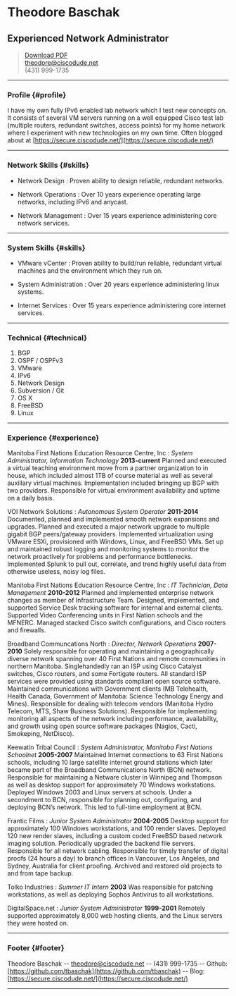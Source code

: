 # Theodore Baschak
## Experienced Network Administrator

> [Download PDF](theodorebaschak_resume.pdf)  
> [theodore@ciscodude.net](theodore@ciscodude.net)  
> (431) 999-1735

------

### Profile {#profile}

I have my own fully IPv6 enabled lab network which I test new concepts on. It consists of several VM servers running on a well equipped Cisco test lab (multiple routers, redundant switches, access points) for my home network where I experiment with new technologies on my own time. Often blogged about at [https://secure.ciscodude.net/](https://secure.ciscodude.net/)

------

### Network Skills {#skills}

* Network Design
  : Proven ability to design reliable, redundant networks.

* Network Operations
  : Over 10 years experience operating large networks, including IPv6 and anycast.

* Network Management
  : Over 15 years experience administering core network services.

------

### System Skills {#skills}

* VMware vCenter
  : Proven ability to build/run reliable, redundant virtual machines and the environment which they run on.

* System Administration
  : Over 20 years experience administering linux systems.

* Internet Services
  : Over 15 years experience administering core internet services.

-------

### Technical {#technical}

1. BGP
1. OSPF / OSPFv3
1. VMware
1. IPv6
1. Network Design
1. Subversion / Git
1. OS X
1. FreeBSD
1. Linux

------

### Experience {#experience}

Manitoba First Nations Education Resource Centre, Inc
: *System Administrator, Information Technology*
  __2013-current__
  Planned and executed a virtual teaching environment move from a partner organization to in house, which included almost 1TB of course material as well as several auxillary virtual machines. Implementation included bringing up BGP with two providers. Responsible for virtual environment availability and uptime on a daily basis.


VOI Network Solutions
: *Autonomous System Operator*
  __2011-2014__
  Documented, planned and implemented smooth network expansions and upgrades. Planned and executed a major network upgrade to multiple gigabit BGP peers/gateway providers. Implemented virtualization using VMware ESXi, provisioned with Windows, Linux, and FreeBSD VMs. Set up and maintained robust logging and monitoring systems to monitor the network proactively for problems and performance bottlenecks. Implemented Splunk to pull out, correlate, and trend highly useful data from otherwise useless, noisy log files.


Manitoba First Nations Education Resource Centre, Inc
: *IT Technician, Data Management*
  __2010-2012__
  Planned and implemented enterprise network changes as member of Infrastructure Team. Designed, implemented, and supported Service Desk tracking software for internal and external clients. Supported Video Conferencing units in First Nation schools and the MFNERC. Managed stacked Cisco switch configurations, and Cisco routers and firewalls. 


Broadband Communcations North
: *Director, Network Operations*
  __2007-2010__
  Solely responsible for operating and maintaining a geographically diverse network spanning over 40 First Nations and remote communities in northern Manitoba. Singlehandedly ran an ISP using Cisco Catalyst switches, Cisco routers, and some Fortigate routers. All standard ISP services were provided using standards compliant open source software. Maintained communications with Government clients (MB Telehealth, Health Canada, Government of Manitoba: Science Technology Energy and Mines). Responsible for dealing with telecom vendors (Manitoba Hydro Telecom, MTS, Shaw Business Solutions). Responsible for implementing monitoring all aspects of the network including performance, availability, and growth using open source software packages (Nagios, Cacti, Smokeping, NetDisco).


Keewatin Tribal Council
: *System Administrator, Manitoba First Nations Schoolnet*
  __2005-2007__
  Maintained Internet connections to 63 First Nations schools, including 10 large satellite internet ground stations which later became part of the Broadband Communications North (BCN) network. Responsible for maintaining a Netware cluster in Winnipeg and Thompson as well as desktop support for approximately 70 Windows workstations. Deployed Windows 2003 and Linux servers at schools. Under a secondment to BCN, responsible for planning out, configuring, and deploying BCN’s network. This led to full-time employment at BCN.

Frantic Films
: *Junior System Administrator*
  __2004-2005__
  Desktop support for approximately 100 Windows workstations, and 100 render slaves. Deployed 120 new render slaves, including a custom coded FreeBSD based network imaging solution. Periodically upgraded the backend file servers. Responsible for all network cabling. Responsible for timely transfer of digital proofs (24 hours a day) to branch offices in Vancouver, Los Angeles, and Sydney, Australia for client proofing. Archived and restored old projects to and from tape backup.


Tolko Industries
: *Summer IT Intern*
  __2003__
  Was responsible for patching workstations, as well as deploying Sophos Antivirus to all workstations.


DigitalSpace.net
: *Junior System Administrator*
  __1999-2001__
  Remotely supported approximately 8,000 web hosting clients, and the Linux servers they were hosted on.

------

### Footer {#footer}

Theodore Baschak -- [theodore@ciscodude.net](theodore@ciscodude.net) -- (431) 999-1735
-- Github: [https://github.com/tbaschak](https://github.com/tbaschak) --
Blog: [https://secure.ciscodude.net/](https://secure.ciscodude.net/)

------
